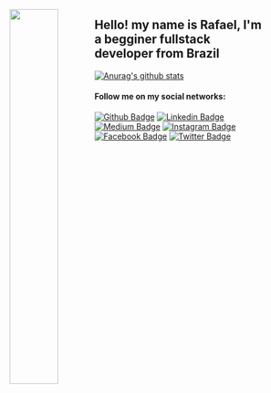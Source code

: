 <p align="center">
  <img align="left" width="41%" src="https://pa1.narvii.com/6516/7764bb55accd8d667d7faee1a2a6fcdb269fc619_hq.gif" />
  <h2 align="left">Hello! my name is Rafael, I'm a begginer fullstack developer from Brazil</h2>
</p>

[![Anurag's github stats](https://github-readme-stats.vercel.app/api/top-langs/?username=C0bal&layout=compact&card_width=490&theme=dark&bg_color=161B22)](https://github.com/anuraghazra/github-readme-stats)

#### Follow me on my social networks:
[![Github Badge](https://img.shields.io/badge/-Github-000?style=flat-square&logo=Github&logoColor=white&link=https://github.com/C0bal)](https://github.com/C0bal)
[![Linkedin Badge](https://img.shields.io/badge/-LinkedIn-blue?style=flat-square&logo=Linkedin&logoColor=white&link=https://www.linkedin.com/in/rafael-menegon-b017b91b8/)](https://www.linkedin.com/in/rafael-menegon-b017b91b8/)
[![Medium Badge](https://img.shields.io/badge/-Medium-000000?style=flat-square&labelColor=000000&logo=medium&logoColor=white&link=https://medium.com/@dev.rafaelmenegon)](https://medium.com/@dev.rafaelmenegon)
[![Instagram Badge](https://img.shields.io/badge/-Instagram-C13584?style=flat-square&labelColor=C13584&logo=instagram&logoColor=white&link=https://www.instagram.com/rafael.menegon/)](https://www.instagram.com/rafael.menegon/)
[![Facebook Badge](https://img.shields.io/badge/-Facebook-blue?style=flat-square&labelColor=blue&logo=facebook&logoColor=white&link=https://www.facebook.com/rafael.menegon.77/)](https://www.facebook.com/rafael.menegon.77/)
[![Twitter Badge](https://img.shields.io/badge/-Twitter-blue?style=flat-square&labelColor=blue&logo=twitter&logoColor=white&link=https://twitter.com/DevRafaMenegon)](https://twitter.com/DevRafaMenegon)

<!--
**C0bal/C0bal** is a ✨ _special_ ✨ repository because its `README.md` (this file) appears on your GitHub profile.

Here are some ideas to get you started:

- 🔭 I’m currently working on ...
- 🌱 I’m currently learning ...
- 👯 I’m looking to collaborate on ...
- 🤔 I’m looking for help with ...
- 💬 Ask me about ...
- 📫 How to reach me: ...
- 😄 Pronouns: ...
- ⚡ Fun fact: ...
-->
